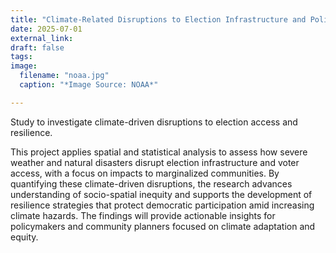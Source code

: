 ```yaml
---
title: "Climate-Related Disruptions to Election Infrastructure and Political Participation"
date: 2025-07-01
external_link: 
draft: false
tags:
image: 
  filename: "noaa.jpg"
  caption: "*Image Source: NOAA*"

---
```


Study to investigate climate-driven disruptions to election access and resilience.

<!--more-->

This project applies spatial and statistical analysis to assess how severe weather and natural disasters disrupt election infrastructure and voter access, with a focus on impacts to marginalized communities. By quantifying these climate-driven disruptions, the research advances understanding of socio-spatial inequity and supports the development of resilience strategies that protect democratic participation amid increasing climate hazards. The findings will provide actionable insights for policymakers and community planners focused on climate adaptation and equity.
